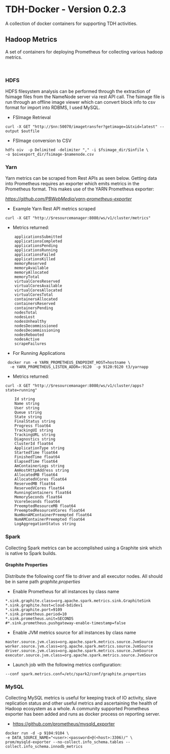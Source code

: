 TDH-Docker - Version 0.2.3
==========================


  A collection of docker containers for supporting TDH activities. 


## Hadoop Metrics
 A set of containers for deploying Prometheus for collecting various hadoop metrics.

​
### HDFS
HDFS filesystem analysis can be performed through the extraction of fsimage files
from the  NameNode server via rest API call. The fsimage file is
run through an offline image viewer which can convert block info to csv format
for import into RDBMS, I used MySQL.

* FSImage Retrieval
```
curl -X GET "http://$nn:50070/imagetransfer?getimage=1&txid=latest" --output $outfile
```

* FSImage conversion to CSV
```
hdfs oiv  -p Delimited -delimiter "," -i $fsimage_dir/$infile \
-o $oivexport_dir/fsimage-$namenode.csv
```

### Yarn
Yarn metrics can be scraped from Rest APIs as seen below. Getting data into
Prometheus requires an exporter which emits metrics in the Prometheus format.
This makes use of the YARN Prometheus exporter:

*https://github.com/PBWebMedia/yarn-prometheus-exporter*

* Example Yarn Rest API metrics scraped
```
curl -X GET "http://$resourcemanager:8080/ws/v1/cluster/metrics"
```

* Metrics returned:
```
	applicationsSubmitted
	applicationsCompleted
	applicationsPending   
	applicationsRunning   
	applicationsFailed    
	applicationsKilled    
	memoryReserved        
	memoryAvailable       
	memoryAllocated       
	memoryTotal           
	virtualCoresReserved  
	virtualCoresAvailable
	virtualCoresAllocated
	virtualCoresTotal    
	containersAllocated   
	containersReserved    
	containersPending     
	nodesTotal            
	nodesLost             
	nodesUnhealthy        
	nodesDecommissioned  
	nodesDecommissioning  
	nodesRebooted         
	nodesActive           
	scrapeFailures     
```

* For Running Applications
```
 docker run -e YARN_PROMETHEUS_ENDPOINT_HOST=hostname \
  -e YARN_PROMETHEUS_LISTEN_ADDR=:9120  -p 9120:9120 t3/yarnapp
```

* Metrics returned:
```
curl -X GET "http://$resourcemanager:8080/ws/v1/cluster/apps?state=running"

    Id string
    Name string
    User string
    Queue string
    State string
    FinalStatus string
    Progress float64
    TrackingUI string
    TrackingURL string
    Diagnostics string
    ClusterId float64
    ApplicationType string
    StartedTime float64
    FinishedTime float64
    ElapsedTime float64
    AmContainerLogs string
    AmHostHttpAddress string
    AllocatedMB float64
    AllocatedVCores float64
    ReservedMB float64
    ReservedVCores float64
    RunningContainers float64
    MemorySeconds float64
    VcoreSeconds float64
    PreemptedResourceMB float64
    PreemptedResourceVCores float64
    NumNonAMContainerPreempted float64
    NumAMContainerPreempted float64
    LogAggregationStatus string
``` 	

### Spark
Collecting Spark metrics can be accomplished using a Graphite sink which is
native to Spark builds.

#### Graphite Properties 
Distribute the following conf file to driver and all executor nodes. All should
be in same path *graphite.properties*

* Enable Prometheus for all instances by class name
```
*.sink.graphite.class=org.apache.spark.metrics.sink.GraphiteSink
*.sink.graphite.host=cloud-bdidev1
*.sink.graphite.port=9109
*.sink.prometheus.period=10
*.sink.prometheus.unit=SECONDS
#*.sink.prometheus.pushgateway-enable-timestamp=false
```

* Enable JVM metrics source for all instances by class name
```
master.source.jvm.class=org.apache.spark.metrics.source.JvmSource
worker.source.jvm.class=org.apache.spark.metrics.source.JvmSource
driver.source.jvm.class=org.apache.spark.metrics.source.JvmSource
executor.source.jvm.class=org.apache.spark.metrics.source.JvmSource
```

* Launch job with the following metrics configuration:
```
--conf spark.metrics.conf=/etc/spark2/conf/graphite.properties
```

### MySQL
Collecting MySQL metrics is useful for keeping track of IO activity, slave
replication status and other useful metrics and ascertaining the health of Hadoop
ecosystem as a whole. A community supported Prometheus exporter has been added
and runs as docker process on reporting server.

* https://github.com/prometheus/mysqld_exporter  

```
docker run -d -p 9104:9104 \
-e DATA_SOURCE_NAME="<user>:<password>@(<host>:3306)/" \
prom/mysqld-exporter --no-collect.info_schema.tables --collect.info_schema.innodb_metrics
```
